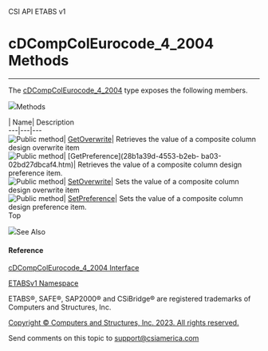 ﻿

CSI API ETABS v1

# cDCompColEurocode_4_2004 Methods  
  
---  
  
The [cDCompColEurocode_4_2004](a32f162e-92db-d04a-fb96-8274a968430c.htm) type
exposes the following members.

![](../icons/SectionExpanded.png)Methods

| Name| Description  
---|---|---  
![Public method](../icons/pubmethod.gif)|
[GetOverwrite](5ab50008-563e-e1cc-f8a6-00c2d2a1990d.htm)|  Retrieves the value
of a composite column design overwrite item  
![Public method](../icons/pubmethod.gif)| [GetPreference](28b1a39d-4553-b2eb-
ba03-02bd27dbcaf4.htm)|  Retrieves the value of a composite column design
preference item.  
![Public method](../icons/pubmethod.gif)|
[SetOverwrite](128451cc-42b1-52f6-07c0-ff0e1bc98138.htm)|  Sets the value of a
composite column design overwrite item  
![Public method](../icons/pubmethod.gif)|
[SetPreference](d1a97c09-7a91-a50f-54f7-b60a08ed9fbc.htm)|  Sets the value of
a composite column design preference item.  
Top

![](../icons/SectionExpanded.png)See Also

#### Reference

[cDCompColEurocode_4_2004 Interface](a32f162e-92db-d04a-fb96-8274a968430c.htm)

[ETABSv1 Namespace](2780f1b8-2033-5289-2298-1cdb2a7508d9.htm)

ETABS®, SAFE®, SAP2000® and CSiBridge® are registered trademarks of Computers
and Structures, Inc.  

[Copyright © Computers and Structures, Inc. 2023. All rights
reserved.](http://www.csiamerica.com)

Send comments on this topic to
[support@csiamerica.com](mailto:support%40csiamerica.com?Subject=CSI%20API%20ETABS%20v1)

